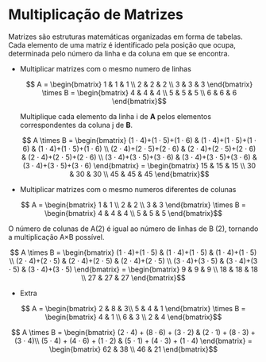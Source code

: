 # Multiplicação de  Matrizes

  Matrizes são estruturas matemáticas organizadas em forma de tabelas. Cada elemento de uma matriz é identificado pela posição que ocupa, determinada pelo número da linha e da coluna em que se encontra.

  + Multiplicar matrizes com o mesmo numero de linhas
  
    ```math
      A =
      \begin{bmatrix} 
        1 & 1 & 1 \\
        2 & 2 & 2 \\
        3 & 3 & 3
      \end{bmatrix}
      \times
      B =
      \begin{bmatrix} 
        4 & 4 & 4 \\
        5 & 5 & 5 \\
        6 & 6 & 6
      \end{bmatrix}
    ```
    Multiplique cada elemento da linha i de **A** pelos elementos correspondentes da coluna j de **B**.

    ```math
      A \times B
      =
      \begin{bmatrix} 
        (1 ⋅ 4)+(1 ⋅ 5)+(1 ⋅ 6) & (1 ⋅ 4)+(1 ⋅ 5)+(1 ⋅ 6) & (1 ⋅ 4)+(1 ⋅ 5)+(1 ⋅ 6) \\
        (2 ⋅ 4)+(2 ⋅ 5)+(2 ⋅ 6) & (2 ⋅ 4)+(2 ⋅ 5)+(2 ⋅ 6) & (2 ⋅ 4)+(2 ⋅ 5)+(2 ⋅ 6) \\
        (3 ⋅ 4)+(3 ⋅ 5)+(3 ⋅ 6) & (3 ⋅ 4)+(3 ⋅ 5)+(3 ⋅ 6) & (3 ⋅ 4)+(3 ⋅ 5)+(3 ⋅ 6)
      \end{bmatrix}
      =
      \begin{bmatrix} 
        15 & 15 & 15 \\
        30 & 30 & 30 \\
        45 & 45 & 45
      \end{bmatrix}
    ```
  + Multiplicar matrizes com o mesmo numeros diferentes de colunas

  ```math
      A =
      \begin{bmatrix} 
        1 & 1 \\
        2 & 2 \\
        3 & 3 
      \end{bmatrix}
      \times
      B =
      \begin{bmatrix} 
        4 & 4 & 4 \\
        5 & 5 & 5 
      \end{bmatrix}
  ```
  O número de colunas de A(2) é igual ao número de linhas de B (2), tornando a multiplicação A×B possível.

  ```math
      A \times B 
      =
      \begin{bmatrix} 
        (1 ⋅ 4)+(1 ⋅ 5) & (1 ⋅ 4)+(1 ⋅ 5) & (1 ⋅ 4)+(1 ⋅ 5) \\
        (2 ⋅ 4)+(2 ⋅ 5) & (2 ⋅ 4)+(2 ⋅ 5) & (2 ⋅ 4)+(2 ⋅ 5) \\
        (3 ⋅ 4)+(3 ⋅ 5) & (3 ⋅ 4)+(3 ⋅ 5) & (3 ⋅ 4)+(3 ⋅ 5)
      \end{bmatrix}
      =
      \begin{bmatrix} 
         9 &  9 &  9 \\
        18 & 18 & 18 \\
        27 & 27 & 27
      \end{bmatrix}
  ```

  + Extra 

  ```math
      A =
      \begin{bmatrix} 
        2 & 8 & 3\\
        5 & 4 & 1
      \end{bmatrix}
      \times
      B =
      \begin{bmatrix} 
        4 & 1 \\
        6 & 3 \\
        2 & 4
      \end{bmatrix}
  ```
  ```math
      A \times B 
      =
      \begin{bmatrix} 
        (2 ⋅ 4) + (8 ⋅ 6) + (3 ⋅ 2) & (2 ⋅ 1) + (8 ⋅ 3) + (3 ⋅ 4)\\
        (5 ⋅ 4) + (4 ⋅ 6) + (1 ⋅ 2) & (5 ⋅ 1) + (4 ⋅ 3) + (1 ⋅ 4)
      \end{bmatrix}
      =
      \begin{bmatrix} 
        62 & 38 \\
        46 & 21
      \end{bmatrix}
  ```
